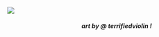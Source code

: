<p> 
  <img src="https://file.garden/Z1OpYh3OMHUM4tMG/art_for_sealie111_20250806202928.jpg"> </img>
</p>
<h5 align=center> art by @ terrifiedviolin ! </h5>
